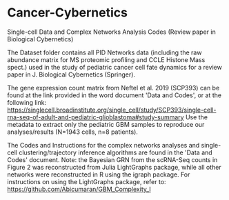 # Cancer-Cybernetics
Single-cell Data and Complex Networks Analysis Codes (Review paper in Biological Cybernetics)

The Dataset folder contains all PID Networks data (including the raw abundance matrix for MS proteomic profiling and CCLE Histone Mass spect.)
used in the study of pediatric cancer cell fate dynamics for a review paper in J. Biological Cybernetics (Springer). 

The gene expression count matrix from Neftel et al. 2019 (SCP393) can be found at the link provided in the word document 'Data and Codes', or at 
the following link: https://singlecell.broadinstitute.org/single_cell/study/SCP393/single-cell-rna-seq-of-adult-and-pediatric-glioblastoma#study-summary
Use the metadata to extract only the pediatric GBM samples to reproduce our analyses/results (N=1943 cells, n=8 patients).

The Codes and Instructions for the complex networks analyses and single-cell clustering/trajectory inference algorithms
are found in the 'Data and Codes' document. Note: the Bayesian GRN from the scRNA-Seq counts in Figure 2 was reconstructed
from Julia LightGraphs package, while all other networks were reconstructed in R using the igraph package. For instructions 
on using the LightGraphs package, refer to: https://github.com/Abicumaran/GBM_Complexity_I
